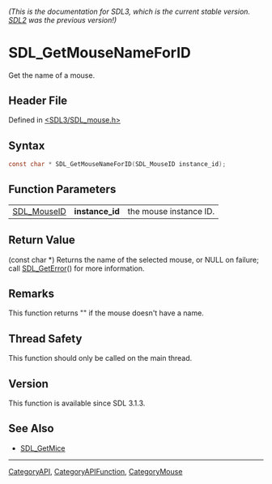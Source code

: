 ###### (This is the documentation for SDL3, which is the current stable version. [SDL2](https://wiki.libsdl.org/SDL2/) was the previous version!)
# SDL_GetMouseNameForID

Get the name of a mouse.

## Header File

Defined in [<SDL3/SDL_mouse.h>](https://github.com/libsdl-org/SDL/blob/main/include/SDL3/SDL_mouse.h)

## Syntax

```c
const char * SDL_GetMouseNameForID(SDL_MouseID instance_id);
```

## Function Parameters

|                            |                 |                        |
| -------------------------- | --------------- | ---------------------- |
| [SDL_MouseID](SDL_MouseID) | **instance_id** | the mouse instance ID. |

## Return Value

(const char *) Returns the name of the selected mouse, or NULL on failure;
call [SDL_GetError](SDL_GetError)() for more information.

## Remarks

This function returns "" if the mouse doesn't have a name.

## Thread Safety

This function should only be called on the main thread.

## Version

This function is available since SDL 3.1.3.

## See Also

- [SDL_GetMice](SDL_GetMice)

----
[CategoryAPI](CategoryAPI), [CategoryAPIFunction](CategoryAPIFunction), [CategoryMouse](CategoryMouse)

